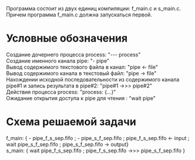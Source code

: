Программа состоит из двух единиц компиляции: f_main.c и s_main.c. Причем программа f_main.c должна запускаться первой.

# Условные обозначения
Cоздание дочернего процесса process: "--- process"  
Cоздание именного канала pipe: "- pipe"  
Вывод содержимого текстового файла в канал: "pipe <- file"   
Вывод содержимого  канала в текстовый файл: "pipe -> file"  
Нахождении исходной последовательности из содержимого канала pipe#1 и запись результата в pipe#2: "pipe#1 ->>> pipe#2"    
Действия процесса process: "process: {...}"   
Ожидание открытия доступа к pipe для чтения : "wait pipe"

# Схема решаемой задачи  
f_main: { - pipe_f_s_sep.fifo ; - pipe_s_f_sep.fifo ; pipe_f_s_sep.fifo <- input ; wait pipe_s_f_sep.fifo ; pipe_s_f_sep.fifo -> output}  
s_main: { wait pipe_f_s_sep.fifo ; pipe_f_s_sep.fifo ->>> pipe_s_f_sep.fifo }  
 
